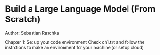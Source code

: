 # Build a Large Language Model (From Scratch) 
Author: Sebastian Raschka

Chapter 1: Set up your code environment 
Check ch1.txt and follow the instrctions to make an environment for your machine (or setup cloud)

